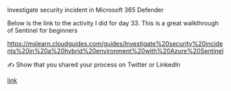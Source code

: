 Investigate security incident in Microsoft 365 Defender

Below is the link to the activity I did for day 33. This is a great walkthrough of Sentinel for beginners

https://mslearn.cloudguides.com/guides/Investigate%20security%20incidents%20in%20a%20hybrid%20environment%20with%20Azure%20Sentinel





✍️ Show that you shared your process on Twitter or LinkedIn

[link]([link](https://www.linkedin.com/posts/andrew-leddy_100daysofcloud-activity-7024143033495355392-Zb_N?utm_source=share&utm_medium=member_desktop))
